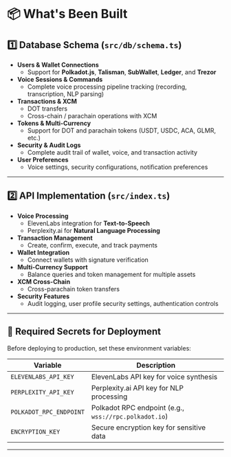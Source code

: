 # 📦 What's Been Built

## 1️⃣ Database Schema (`src/db/schema.ts`)

- **Users & Wallet Connections**  
  - Support for **Polkadot.js**, **Talisman**, **SubWallet**, **Ledger**, and **Trezor**  
- **Voice Sessions & Commands**  
  - Complete voice processing pipeline tracking (recording, transcription, NLP parsing)  
- **Transactions & XCM**  
  - DOT transfers  
  - Cross-chain / parachain operations with XCM  
- **Tokens & Multi-Currency**  
  - Support for DOT and parachain tokens (USDT, USDC, ACA, GLMR, etc.)  
- **Security & Audit Logs**  
  - Complete audit trail of wallet, voice, and transaction activity  
- **User Preferences**  
  - Voice settings, security configurations, notification preferences  

---

## 2️⃣ API Implementation (`src/index.ts`)

- **Voice Processing**  
  - ElevenLabs integration for **Text-to-Speech**  
  - Perplexity.ai for **Natural Language Processing**  
- **Transaction Management**  
  - Create, confirm, execute, and track payments  
- **Wallet Integration**  
  - Connect wallets with signature verification  
- **Multi-Currency Support**  
  - Balance queries and token management for multiple assets  
- **XCM Cross-Chain**  
  - Cross-parachain token transfers  
- **Security Features**  
  - Audit logging, user profile security settings, authentication controls  

---

## 🔑 Required Secrets for Deployment

Before deploying to production, set these environment variables:

| Variable                  | Description |
|---------------------------|-------------|
| `ELEVENLABS_API_KEY`      | ElevenLabs API key for voice synthesis |
| `PERPLEXITY_API_KEY`      | Perplexity.ai API key for NLP processing |
| `POLKADOT_RPC_ENDPOINT`   | Polkadot RPC endpoint (e.g., `wss://rpc.polkadot.io`) |
| `ENCRYPTION_KEY`          | Secure encryption key for sensitive data |

---
